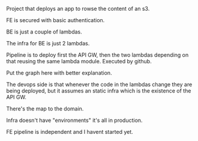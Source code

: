 Project that deploys an app to rowse the content of an s3.

FE is secured with basic authentication.

BE is just a couple of lambdas.

The infra for BE is just 2 lambdas.

Pipeline is to deploy first the API GW, then the two lambdas depending on that
reusing the same lambda module. Executed by github.

Put the graph here with better explanation.

The devops side is that whenever the code in the lambdas change they are being
deployed, but it assumes an static infra which is the existence of the API GW.

There's the map to the domain.

Infra doesn't have "environments" it's all in production.


FE pipeline is independent and I havent started yet.




